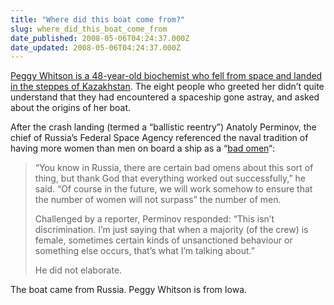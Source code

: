 ```yaml
---
title: "Where did this boat come from?"
slug: where_did_this_boat_come_from
date_published: 2008-05-06T04:24:37.000Z
date_updated: 2008-05-06T04:24:37.000Z
---
```


[Peggy Whitson is a 48-year-old biochemist who fell from space and landed in the steppes of Kazakhstan](https://web.archive.org/web/20080604124916/http://dsc.discovery.com/news/2008/05/02/peggy-whitson-astronaut.html). The eight people who greeted her didn’t quite understand that they had encountered a spaceship gone astray, and asked about the origins of her boat.

After the crash landing (termed a “ballistic reentry”) Anatoly Perminov, the chief of Russia’s Federal Space Agency referenced the naval tradition of having more women than men on board a ship as a “[bad omen](https://web.archive.org/web/20080511011317/http://www.ctv.ca/servlet/ArticleNews/story/CTVNews/20080419/soyuz_landing_080419/20080419)“:

> “You know in Russia, there are certain bad omens about this sort of thing, but thank God that everything worked out successfully,” he said. “Of course in the future, we will work somehow to ensure that the number of women will not surpass” the number of men.
> 
> Challenged by a reporter, Perminov responded: “This isn’t discrimination. I’m just saying that when a majority (of the crew) is female, sometimes certain kinds of unsanctioned behaviour or something else occurs, that’s what I’m talking about.”
> 
> He did not elaborate.

The boat came from Russia. Peggy Whitson is from Iowa.
